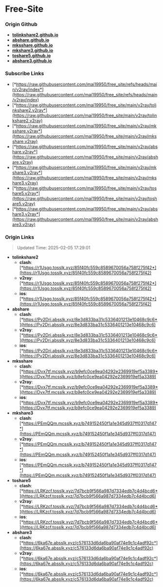 # Free-Site

### Origin Github

- [**tolinkshare2.github.io**](https://github.com/tolinkshare2/tolinkshare2.github.io)
- [**abshare.github.io**](https://github.com/abshare/abshare.github.io)
- [**mksshare.github.io**](https://github.com/mksshare/mksshare.github.io)
- [**mkshare3.github.io**](https://github.com/mkshare3/mkshare3.github.io)
- [**toshare5.github.io**](https://github.com/toshare5/toshare5.github.io)
- [**abshare3.github.io**](https://github.com/abshare3/abshare3.github.io)

### Subscribe Links

- [*https://raw.githubusercontent.com/mai19950/free_site/refs/heads/main/v2ray/index*](https://raw.githubusercontent.com/mai19950/free_site/refs/heads/main/v2ray/index)
- [*https://raw.githubusercontent.com/mai19950/free_site/main/v2ray/tolinkshare2.v2ray*](https://raw.githubusercontent.com/mai19950/free_site/main/v2ray/tolinkshare2.v2ray)
- [*https://raw.githubusercontent.com/mai19950/free_site/main/v2ray/mksshare.v2ray*](https://raw.githubusercontent.com/mai19950/free_site/main/v2ray/mksshare.v2ray)
- [*https://raw.githubusercontent.com/mai19950/free_site/main/v2ray/abshare.v2ray*](https://raw.githubusercontent.com/mai19950/free_site/main/v2ray/abshare.v2ray)
- [*https://raw.githubusercontent.com/mai19950/free_site/main/v2ray/mkshare3.v2ray*](https://raw.githubusercontent.com/mai19950/free_site/main/v2ray/mkshare3.v2ray)
- [*https://raw.githubusercontent.com/mai19950/free_site/main/v2ray/toshare5.v2ray*](https://raw.githubusercontent.com/mai19950/free_site/main/v2ray/toshare5.v2ray)
- [*https://raw.githubusercontent.com/mai19950/free_site/main/v2ray/abshare3.v2ray*](https://raw.githubusercontent.com/mai19950/free_site/main/v2ray/abshare3.v2ray)

### Origin Links

> Updated Time: 2025-02-05 17:29:01

- **tolinkshare2**
  - **clash**: [*https://r1Usgo.tosslk.xyz/85f40fc559c8589670056a758f275f42*](https://r1Usgo.tosslk.xyz/85f40fc559c8589670056a758f275f42)
  - **v2ray**: [*https://r1Usgo.tosslk.xyz/85f40fc559c8589670056a758f275f42*](https://r1Usgo.tosslk.xyz/85f40fc559c8589670056a758f275f42)
  - **ios**: [*https://r1Usgo.tosslk.xyz/85f40fc559c8589670056a758f275f42*](https://r1Usgo.tosslk.xyz/85f40fc559c8589670056a758f275f42)
- **abshare**
  - **clash**: [*https://Pv2Dri.absslk.xyz/8e3d833ba31c5336401213e10468c9c6*](https://Pv2Dri.absslk.xyz/8e3d833ba31c5336401213e10468c9c6)
  - **v2ray**: [*https://Pv2Dri.absslk.xyz/8e3d833ba31c5336401213e10468c9c6*](https://Pv2Dri.absslk.xyz/8e3d833ba31c5336401213e10468c9c6)
  - **ios**: [*https://Pv2Dri.absslk.xyz/8e3d833ba31c5336401213e10468c9c6*](https://Pv2Dri.absslk.xyz/8e3d833ba31c5336401213e10468c9c6)
- **mksshare**
  - **clash**: [*https://Dvx7tf.mcsslk.xyz/b9efc0ce9ea04292e2369919ef5a3389*](https://Dvx7tf.mcsslk.xyz/b9efc0ce9ea04292e2369919ef5a3389)
  - **v2ray**: [*https://Dvx7tf.mcsslk.xyz/b9efc0ce9ea04292e2369919ef5a3389*](https://Dvx7tf.mcsslk.xyz/b9efc0ce9ea04292e2369919ef5a3389)
  - **ios**: [*https://Dvx7tf.mcsslk.xyz/b9efc0ce9ea04292e2369919ef5a3389*](https://Dvx7tf.mcsslk.xyz/b9efc0ce9ea04292e2369919ef5a3389)
- **mkshare3**
  - **clash**: [*https://PEmQQm.mcsslk.xyz/b749152450f1a1e345d937ff0317d147*](https://PEmQQm.mcsslk.xyz/b749152450f1a1e345d937ff0317d147)
  - **v2ray**: [*https://PEmQQm.mcsslk.xyz/b749152450f1a1e345d937ff0317d147*](https://PEmQQm.mcsslk.xyz/b749152450f1a1e345d937ff0317d147)
  - **ios**: [*https://PEmQQm.mcsslk.xyz/b749152450f1a1e345d937ff0317d147*](https://PEmQQm.mcsslk.xyz/b749152450f1a1e345d937ff0317d147)
- **toshare5**
  - **clash**: [*https://LRKzcf.tosslk.xyz/7d7bcb9f566a987d7334edb7c4d4bcd6*](https://LRKzcf.tosslk.xyz/7d7bcb9f566a987d7334edb7c4d4bcd6)
  - **v2ray**: [*https://LRKzcf.tosslk.xyz/7d7bcb9f566a987d7334edb7c4d4bcd6*](https://LRKzcf.tosslk.xyz/7d7bcb9f566a987d7334edb7c4d4bcd6)
  - **ios**: [*https://LRKzcf.tosslk.xyz/7d7bcb9f566a987d7334edb7c4d4bcd6*](https://LRKzcf.tosslk.xyz/7d7bcb9f566a987d7334edb7c4d4bcd6)
- **abshare3**
  - **clash**: [*https://6ka67e.absslk.xyz/c576133d6da6ba90af74e9c1c4adf92c*](https://6ka67e.absslk.xyz/c576133d6da6ba90af74e9c1c4adf92c)
  - **v2ray**: [*https://6ka67e.absslk.xyz/c576133d6da6ba90af74e9c1c4adf92c*](https://6ka67e.absslk.xyz/c576133d6da6ba90af74e9c1c4adf92c)
  - **ios**: [*https://6ka67e.absslk.xyz/c576133d6da6ba90af74e9c1c4adf92c*](https://6ka67e.absslk.xyz/c576133d6da6ba90af74e9c1c4adf92c)
